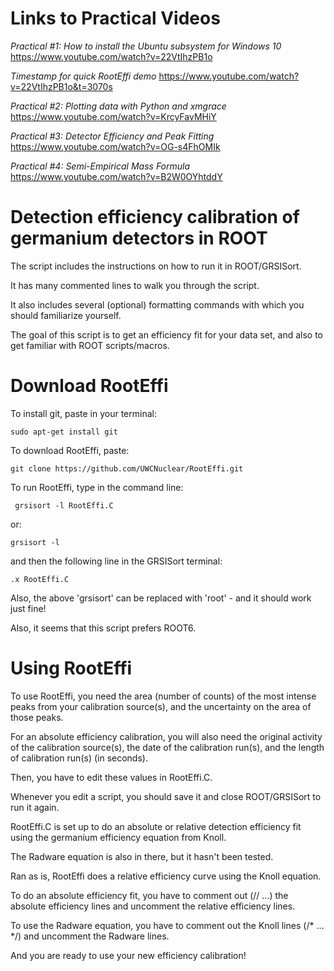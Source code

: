 # Links to Practical Videos

*Practical #1: How to install the Ubuntu subsystem for Windows 10*  https://www.youtube.com/watch?v=22VtIhzPB1o

*Timestamp for quick RootEffi demo*  https://www.youtube.com/watch?v=22VtIhzPB1o&t=3070s

*Practical #2: Plotting data with Python and xmgrace*  https://www.youtube.com/watch?v=KrcyFavMHiY

*Practical #3: Detector Efficiency and Peak Fitting*  https://www.youtube.com/watch?v=OG-s4FhOMIk

*Practical #4: Semi-Empirical Mass Formula* https://www.youtube.com/watch?v=B2W0OYhtddY


# Detection efficiency calibration of germanium detectors in ROOT

The script includes the instructions on how to run it in ROOT/GRSISort.

It has many commented lines to walk you through the script.

It also includes several (optional) formatting commands with which you should familiarize yourself.

The goal of this script is to get an efficiency fit for your data set, and also to get familiar with ROOT scripts/macros.

# Download RootEffi

To install git, paste in your terminal:

    sudo apt-get install git

To download RootEffi, paste:

    git clone https://github.com/UWCNuclear/RootEffi.git

To run RootEffi, type in the command line:

     grsisort -l RootEffi.C

or:

    grsisort -l
    
and then the following line in the GRSISort terminal:

    .x RootEffi.C

Also, the above 'grsisort' can be replaced with 'root' - and it should work just fine!

Also, it seems that this script prefers ROOT6.

# Using RootEffi

To use RootEffi, you need the area (number of counts) of the most intense peaks from your calibration source(s), and the uncertainty on the area of those peaks.

For an absolute efficiency calibration, you will also need the original activity of the calibration source(s), the date of the calibration run(s), and the length of calibration run(s) (in seconds).

Then, you have to edit these values in RootEffi.C.

Whenever you edit a script, you should save it and close ROOT/GRSISort to run it again.

RootEffi.C is set up to do an absolute or relative detection efficiency fit using the germanium efficiency equation from Knoll.

The Radware equation is also in there, but it hasn't been tested.

Ran as is, RootEffi does a relative efficiency curve using the Knoll equation.

To do an absolute efficiency fit, you have to comment out (//  ...) the absolute efficiency lines and uncomment the relative efficiency lines.

To use the Radware equation, you have to comment out the Knoll lines (/*  ...  */) and uncomment the Radware lines.

And you are ready to use your new efficiency calibration!
